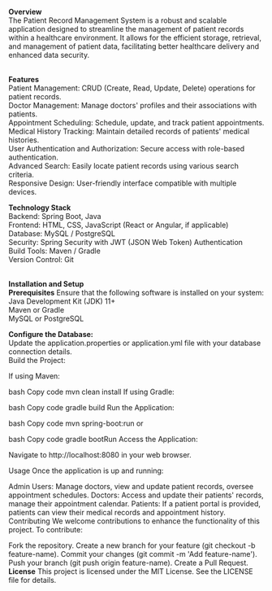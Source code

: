 <b>Overview</b>
<br>
The Patient Record Management System is a robust and scalable application designed to streamline the management of patient records within a healthcare environment. It allows for the efficient storage, retrieval, and management of patient data, facilitating better healthcare delivery and enhanced data security.

<br>
<b>Features</b>
<br>
Patient Management: CRUD (Create, Read, Update, Delete) operations for patient records.
<br>
Doctor Management: Manage doctors' profiles and their associations with patients.
<br>
Appointment Scheduling: Schedule, update, and track patient appointments.
<br>
Medical History Tracking: Maintain detailed records of patients' medical histories.
<br>
User Authentication and Authorization: Secure access with role-based authentication.
<br>
Advanced Search: Easily locate patient records using various search criteria.
<br>
Responsive Design: User-friendly interface compatible with multiple devices.
<br>

<b>Technology Stack</b>
<br>
Backend: Spring Boot, Java
<br>
Frontend: HTML, CSS, JavaScript (React or Angular, if applicable)
<br>
Database: MySQL / PostgreSQL
<br>
Security: Spring Security with JWT (JSON Web Token) Authentication
<br>
Build Tools: Maven / Gradle
<br>
Version Control: Git

<br>
<b>Installation and Setup</b>
<br>
<b>Prerequisites</b>
Ensure that the following software is installed on your system:
<br>
Java Development Kit (JDK) 11+
<br>
Maven or Gradle
<br>
MySQL or PostgreSQL
<br>

<b>Configure the Database:</b>
<br>
Update the application.properties or application.yml file with your database connection details.
<br>
Build the Project:

If using Maven:

bash
Copy code
mvn clean install
If using Gradle:

bash
Copy code
gradle build
Run the Application:

bash
Copy code
mvn spring-boot:run
or

bash
Copy code
gradle bootRun
Access the Application:

Navigate to http://localhost:8080 in your web browser.

Usage
Once the application is up and running:

Admin Users: Manage doctors, view and update patient records, oversee appointment schedules.
Doctors: Access and update their patients' records, manage their appointment calendar.
Patients: If a patient portal is provided, patients can view their medical records and appointment history.
Contributing
We welcome contributions to enhance the functionality of this project. To contribute:

Fork the repository.
Create a new branch for your feature (git checkout -b feature-name).
Commit your changes (git commit -m 'Add feature-name').
Push your branch (git push origin feature-name).
Create a Pull Request.
<b>License</b>
This project is licensed under the MIT License. See the LICENSE file for details.

